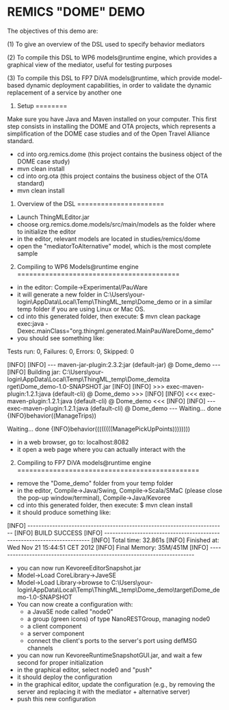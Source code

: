  REMICS "DOME" DEMO
 ==================

The objectives of this demo are: 

 (1) To give an overview of the DSL used to specify behavior mediators 

 (2) To compile this DSL to WP6 models@runtime engine, which provides a graphical view of the mediator, useful for testing purposes

 (3) To compile this DSL to FP7 DiVA models@runtime, which provide model-based dynamic deployment capabilities, in order to validate the dynamic replacement of a service by another one


1. Setup
========

Make sure you have Java and Maven installed on your computer. This first step consists in installing the DOME and OTA projects, which represents a simplification of the DOME case studies and of the Open Travel Alliance standard.

- cd into org.remics.dome (this project contains the business object of the DOME case study)
- mvn clean install
- cd into org.ota (this project contains the business object of the OTA standard)
- mvn clean install



1. Overview of the DSL
======================

- Launch ThingMLEditor.jar
- choose org.remics.dome.models/src/main/models as the folder where to initialize the editor
- in the editor, relevant models are located in studies/remics/dome
- open the "mediatorToAlternative" model, which is the most complete sample


2. Compiling to WP6 Models@runtime engine
=========================================

- in the editor: Compile->Experimental/PauWare
- it will generate a new folder in C:\Users\your-login\AppData\Local\Temp\ThingML_temp\Dome_demo or in a similar temp folder if you are using Linux or Mac OS.
- cd into this generated folder, then execute:
	$ mvn clean package exec:java -Dexec.mainClass="org.thingml.generated.MainPauWareDome_demo"
- you should see something like:

Tests run: 0, Failures: 0, Errors: 0, Skipped: 0

[INFO]
[INFO] --- maven-jar-plugin:2.3.2:jar (default-jar) @ Dome_demo ---
[INFO] Building jar: C:\Users\your-login\AppData\Local\Temp\ThingML_temp\Dome_demo\ta
rget\Dome_demo-1.0-SNAPSHOT.jar
[INFO]
[INFO] >>> exec-maven-plugin:1.2.1:java (default-cli) @ Dome_demo >>>
[INFO]
[INFO] <<< exec-maven-plugin:1.2.1:java (default-cli) @ Dome_demo <<<
[INFO]
[INFO] --- exec-maven-plugin:1.2.1:java (default-cli) @ Dome_demo ---
Waiting...
done
        {INFO}behavior((ManageTrips))

Waiting...
done
        {INFO}behavior((((((((ManagePickUpPoints))))))))


- in a web browser, go to: localhost:8082
- it open a web page where you can actually interact with the 

2. Compiling to FP7 DiVA models@runtime engine
==============================================

- remove the "Dome_demo" folder from your temp folder
- in the editor, Compile->Java/Swing, Compile->Scala/SMaC (please close the pop-up window/terminal), Compile->Java/Kevoree
- cd into this generated folder, then execute:
	$ mvn clean install
- it should produce something like:

[INFO] ------------------------------------------------------------------------
[INFO] BUILD SUCCESS
[INFO] ------------------------------------------------------------------------
[INFO] Total time: 32.861s
[INFO] Finished at: Wed Nov 21 15:44:51 CET 2012
[INFO] Final Memory: 35M/451M
[INFO] ------------------------------------------------------------------------

- you can now run KevoreeEditorSnapshot.jar
- Model->Load CoreLibrary->JaveSE
- Model->Load Library->browse to C:\Users\your-login\AppData\Local\Temp\ThingML_temp\Dome_demo\target\Dome_demo-1.0-SNAPSHOT
- You can now create a configuration with:
  - a JavaSE node called "node0"
  - a group (green icons) of type NanoRESTGroup, managing node0
  - a client component
  - a server component
  - connect the client's ports to the server's port using defMSG channels
- you can now run KevoreeRuntimeSnapshotGUI.jar, and wait a few second for proper initialization
- in the graphical editor, select node0 and "push"
- it should deploy the configuration
- in the graphical editor, update the configuration (e.g., by removing the server and replacing it with the mediator + alternative server)
- push this new configuration


